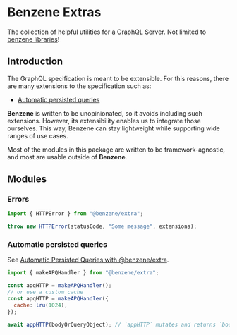# Benzene Extras

The collection of helpful utilities for a GraphQL Server. Not limited to [benzene libraries](https://github.com/hoangvvo/benzene)!

## Introduction

The GraphQL specification is meant to be extensible. For this reasons, there are many extensions to the specification such as:

- [Automatic persisted queries](https://www.apollographql.com/docs/apollo-server/performance/apq/)

**Benzene** is written to be unopinionated, so it avoids including such extensions. However, its extensibility enables us to integrate those ourselves. This way, Benzene can stay lightweight while supporting wide ranges of use cases.

Most of the modules in this package are written to be framework-agnostic, and most are usable outside of **Benzene**.

## Modules

### Errors

```js
import { HTTPError } from "@benzene/extra";

throw new HTTPError(statusCode, "Some message", extensions);
```

### Automatic persisted queries

See [Automatic Persisted Queries with @benzene/extra](/recipes/persisted-queries#automatic-persisted-queries-with-benzeneextra).

```js
import { makeAPQHandler } from "@benzene/extra";

const apqHTTP = makeAPQHandler();
// or use a custom cache
const apqHTTP = makeAPQHandler({
  cache: lru(1024),
});

await appHTTP(bodyOrQueryObject); // `appHTTP` mutates and returns `bodyOrQueryObject`
```


